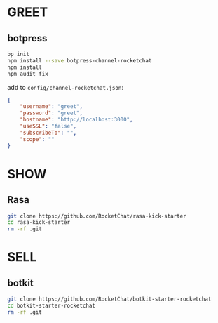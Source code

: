 # GREET
## botpress
```sh
bp init
npm install --save botpress-channel-rocketchat
npm install
npm audit fix
```
add to `config/channel-rocketchat.json`:
```json
{
    "username": "greet",
    "password": "greet",
    "hostname": "http://localhost:3000",
    "useSSL": "false",
    "subscribeTo": "",
    "scope": ""
}
```

# SHOW
## Rasa
```sh
git clone https://github.com/RocketChat/rasa-kick-starter
cd rasa-kick-starter
rm -rf .git
```

# SELL
## botkit
```sh
git clone https://github.com/RocketChat/botkit-starter-rocketchat
cd botkit-starter-rocketchat
rm -rf .git
```
